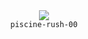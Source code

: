 <div align="center">
  <img src=https://skillicons.dev/icons?i=c />
  <br />
  <code>piscine-rush-00</code>
</div>
